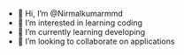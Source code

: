- 👋 Hi, I’m @Nirmalkumarmmd
- 👀 I’m interested in learning coding
- 🌱 I’m currently learning developing
- 💞️ I’m looking to collaborate on applications

<!---
Nirmalkumarmmd/Nirmalkumarmmd is a ✨ special ✨ repository because its `README.md` (this file) appears on your GitHub profile.
You can click the Preview link to take a look at your changes.
--->
